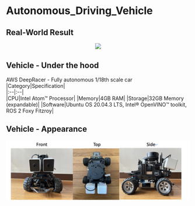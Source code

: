 # Autonomous_Driving_Vehicle

## Real-World Result

<p align="center">
<img width="700" src="/image/Real_World.gif">
</p>

## Vehicle - Under the hood
AWS DeepRacer - Fully autonomous 1/18th scale car  
|Category|Specification|  
|:--|:--|  
|CPU|Intel Atom™ Processor|
|Memory|4GB RAM|
|Storage|32GB Memory (expandable)|
|Software|Ubuntu OS 20.04.3 LTS, Intel® OpenVINO™ toolkit, ROS 2 Foxy Fitzroy|


## Vehicle - Appearance

<p align="center">
<img width="700" src="/image/Apperance.png">
</p>
